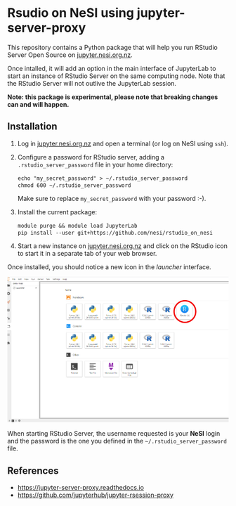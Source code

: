 # Rsudio on NeSI using jupyter-server-proxy

This repository contains a Python package that will help you run RStudio Server Open Source on [jupyter.nesi.org.nz](https://jupyter.nesi.org.nz).

Once intalled, it will add an option in the main interface of JupyterLab to start an instance of RStudio Server on the same computing node.
Note that the RStudio Server will not outlive the JupyterLab session.

**Note: this package is experimental, please note that breaking changes can and will happen.**


## Installation

1. Log in [jupyter.nesi.org.nz](https://jupyter.nesi.org.nz) and open a terminal (or log on NeSI using `ssh`).

2. Configure a password for RStudio server, adding a `.rstudio_server_password` file in your home directory:
   ```
   echo "my_secret_password" > ~/.rstudio_server_password
   chmod 600 ~/.rstudio_server_password
   ```
   Make sure to replace `my_secret_password` with your password :-).

3. Install the current package:
   ```
   module purge && module load JupyterLab
   pip install --user git+https://github.com/nesi/rstudio_on_nesi
   ```

4. Start a new instance on [jupyter.nesi.org.nz](https://jupyter.nesi.org.nz) and click on the RStudio icon to start it in a separate tab of your web browser.

Once installed, you should notice a new icon in the *launcher* interface.

![](launcher.png)

When starting RStudio Server, the username requested is your **NeSI** login and the password is the one you defined in the `~/.rstudio_server_password` file.


## References

- https://jupyter-server-proxy.readthedocs.io
- https://github.com/jupyterhub/jupyter-rsession-proxy

